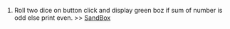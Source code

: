 1. Roll two dice on button click and display green boz if sum of number is odd else print even. >> [SandBox](https://codesandbox.io/s/sad-waterfall-o5tes?file=/src/App.js)
